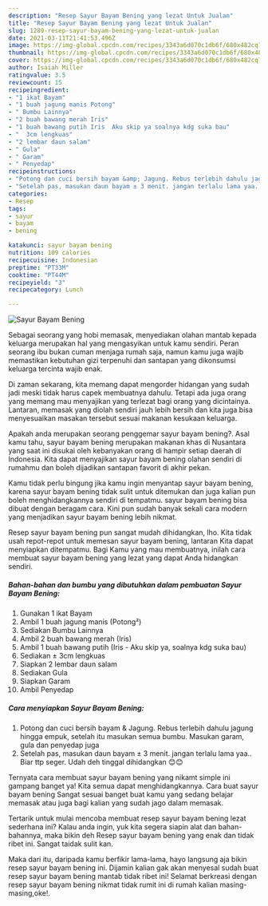 ```yaml
---
description: "Resep Sayur Bayam Bening yang lezat Untuk Jualan"
title: "Resep Sayur Bayam Bening yang lezat Untuk Jualan"
slug: 1289-resep-sayur-bayam-bening-yang-lezat-untuk-jualan
date: 2021-03-11T21:41:53.496Z
image: https://img-global.cpcdn.com/recipes/3343a6d070c1db6f/680x482cq70/sayur-bayam-bening-foto-resep-utama.jpg
thumbnail: https://img-global.cpcdn.com/recipes/3343a6d070c1db6f/680x482cq70/sayur-bayam-bening-foto-resep-utama.jpg
cover: https://img-global.cpcdn.com/recipes/3343a6d070c1db6f/680x482cq70/sayur-bayam-bening-foto-resep-utama.jpg
author: Isaiah Miller
ratingvalue: 3.5
reviewcount: 15
recipeingredient:
- "1 ikat Bayam"
- "1 buah jagung manis Potong"
- " Bumbu Lainnya"
- "2 buah bawang merah Iris"
- "1 buah bawang putih Iris  Aku skip ya soalnya kdg suka bau"
- "  3cm lengkuas"
- "2 lembar daun salam"
- " Gula"
- " Garam"
- " Penyedap"
recipeinstructions:
- "Potong dan cuci bersih bayam &amp; Jagung. Rebus terlebih dahulu jagung hingga empuk, setelah itu masukan semua bumbu. Masukan garam, gula dan penyedap juga"
- "Setelah pas, masukan daun bayam ± 3 menit. jangan terlalu lama yaa.. Biar ttp seger. Udah deh tinggal dihidangkan 😊😊"
categories:
- Resep
tags:
- sayur
- bayam
- bening

katakunci: sayur bayam bening 
nutrition: 109 calories
recipecuisine: Indonesian
preptime: "PT33M"
cooktime: "PT44M"
recipeyield: "3"
recipecategory: Lunch

---
```



![Sayur Bayam Bening](https://img-global.cpcdn.com/recipes/3343a6d070c1db6f/680x482cq70/sayur-bayam-bening-foto-resep-utama.jpg)

Sebagai seorang yang hobi memasak, menyediakan olahan mantab kepada keluarga merupakan hal yang mengasyikan untuk kamu sendiri. Peran seorang ibu bukan cuman menjaga rumah saja, namun kamu juga wajib memastikan kebutuhan gizi terpenuhi dan santapan yang dikonsumsi keluarga tercinta wajib enak.

Di zaman  sekarang, kita memang dapat mengorder hidangan yang sudah jadi meski tidak harus capek membuatnya dahulu. Tetapi ada juga orang yang memang mau menyajikan yang terlezat bagi orang yang dicintainya. Lantaran, memasak yang diolah sendiri jauh lebih bersih dan kita juga bisa menyesuaikan masakan tersebut sesuai makanan kesukaan keluarga. 



Apakah anda merupakan seorang penggemar sayur bayam bening?. Asal kamu tahu, sayur bayam bening merupakan makanan khas di Nusantara yang saat ini disukai oleh kebanyakan orang di hampir setiap daerah di Indonesia. Kita dapat menyajikan sayur bayam bening olahan sendiri di rumahmu dan boleh dijadikan santapan favorit di akhir pekan.

Kamu tidak perlu bingung jika kamu ingin menyantap sayur bayam bening, karena sayur bayam bening tidak sulit untuk ditemukan dan juga kalian pun boleh menghidangkannya sendiri di tempatmu. sayur bayam bening bisa dibuat dengan beragam cara. Kini pun sudah banyak sekali cara modern yang menjadikan sayur bayam bening lebih nikmat.

Resep sayur bayam bening pun sangat mudah dihidangkan, lho. Kita tidak usah repot-repot untuk memesan sayur bayam bening, lantaran Kita dapat menyiapkan ditempatmu. Bagi Kamu yang mau membuatnya, inilah cara membuat sayur bayam bening yang lezat yang dapat Anda hidangkan sendiri.

<!--inarticleads1-->

##### Bahan-bahan dan bumbu yang dibutuhkan dalam pembuatan Sayur Bayam Bening:

1. Gunakan 1 ikat Bayam
1. Ambil 1 buah jagung manis (Potong²)
1. Sediakan  Bumbu Lainnya
1. Ambil 2 buah bawang merah (Iris)
1. Ambil 1 buah bawang putih (Iris - Aku skip ya, soalnya kdg suka bau)
1. Sediakan  ± 3cm lengkuas
1. Siapkan 2 lembar daun salam
1. Sediakan  Gula
1. Siapkan  Garam
1. Ambil  Penyedap




<!--inarticleads2-->

##### Cara menyiapkan Sayur Bayam Bening:

1. Potong dan cuci bersih bayam &amp; Jagung. Rebus terlebih dahulu jagung hingga empuk, setelah itu masukan semua bumbu. Masukan garam, gula dan penyedap juga
1. Setelah pas, masukan daun bayam ± 3 menit. jangan terlalu lama yaa.. Biar ttp seger. Udah deh tinggal dihidangkan 😊😊




Ternyata cara membuat sayur bayam bening yang nikamt simple ini gampang banget ya! Kita semua dapat menghidangkannya. Cara buat sayur bayam bening Sangat sesuai banget buat kamu yang sedang belajar memasak atau juga bagi kalian yang sudah jago dalam memasak.

Tertarik untuk mulai mencoba membuat resep sayur bayam bening lezat sederhana ini? Kalau anda ingin, yuk kita segera siapin alat dan bahan-bahannya, maka bikin deh Resep sayur bayam bening yang enak dan tidak ribet ini. Sangat taidak sulit kan. 

Maka dari itu, daripada kamu berfikir lama-lama, hayo langsung aja bikin resep sayur bayam bening ini. Dijamin kalian gak akan menyesal sudah buat resep sayur bayam bening mantab tidak ribet ini! Selamat berkreasi dengan resep sayur bayam bening nikmat tidak rumit ini di rumah kalian masing-masing,oke!.

